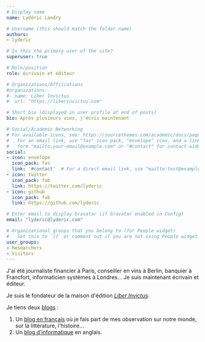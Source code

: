 ```yaml
---
# Display name
name: Lydéric Landry

# Username (this should match the folder name)
authors:
- lyderic

# Is this the primary user of the site?
superuser: true

# Role/position
role: écrivain et éditeur

# Organizations/Affiliations
#organizations:
#- name: Liber Invictus
#  url: "https://liberinvictus.com"

# Short bio (displayed in user profile at end of posts)
bio: Après plusieurs vies, j'écris maintenant

# Social/Academic Networking
# For available icons, see: https://sourcethemes.com/academic/docs/page-builder/#icons
#   For an email link, use "fas" icon pack, "envelope" icon, and a link in the
#   form "mailto:your-email@example.com" or "#contact" for contact widget.
social:
- icon: envelope
  icon_pack: fas
  link: '#contact'  # For a direct email link, use "mailto:test@example.org".
- icon: twitter
  icon_pack: fab
  link: https://twitter.com/lyderic
- icon: github
  icon_pack: fab
  link: https://github.com/lyderic

# Enter email to display Gravatar (if Gravatar enabled in Config)
email: "lyderic@lyderic.com"

# Organizational groups that you belong to (for People widget)
#   Set this to `[]` or comment out if you are not using People widget.
user_groups:
- Researchers
- Visitors
---
```


J'ai été journaliste financier à Paris, conseiller en vins à Berlin, banquier à Francfort, informaticien systèmes à Londres... Je suis maintenant écrivain et éditeur.

Je suis le fondateur de la maison d'édition [_Liber Invictus_](https://liberinvictus.com).

Je tiens deux [blogs](blog) :
1. Un [blog en français](blog/observations) où je fais part de mes observation sur notre monde, sur la littérature, l'histoire...
2. Un [blog d'informatique](blog/technical-stuff) en anglais.
